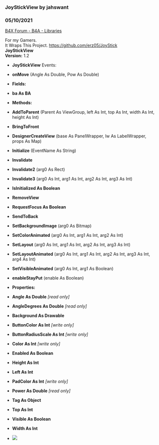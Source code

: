 ### JoyStickView by jahswant
### 05/10/2021
[B4X Forum - B4A - Libraries](https://www.b4x.com/android/forum/threads/60176/)

For my Gamers.  
It Wraps This Project. <https://github.com/erz05/JoyStick>  
**JoyStickView  
Version:** 1.2  

- **JoyStickView**
Events:

- **onMove** (Angle As Double, Pow As Double)

- **Fields:**

- **ba As BA**

- **Methods:**

- **AddToParent** (Parent As ViewGroup, left As Int, top As Int, width As Int, height As Int)
- **BringToFront**
- **DesignerCreateView** (base As PanelWrapper, lw As LabelWrapper, props As Map)
- **Initialize** (EventName As String)
- **Invalidate**
- **Invalidate2** (arg0 As Rect)
- **Invalidate3** (arg0 As Int, arg1 As Int, arg2 As Int, arg3 As Int)
- **IsInitialized As Boolean**
- **RemoveView**
- **RequestFocus As Boolean**
- **SendToBack**
- **SetBackgroundImage** (arg0 As Bitmap)
- **SetColorAnimated** (arg0 As Int, arg1 As Int, arg2 As Int)
- **SetLayout** (arg0 As Int, arg1 As Int, arg2 As Int, arg3 As Int)
- **SetLayoutAnimated** (arg0 As Int, arg1 As Int, arg2 As Int, arg3 As Int, arg4 As Int)
- **SetVisibleAnimated** (arg0 As Int, arg1 As Boolean)
- **enableStayPut** (enable As Boolean)

- **Properties:**

- **Angle As Double** *[read only]*
- **AngleDegrees As Double** *[read only]*
- **Background As Drawable**
- **ButtonColor As Int** *[write only]*
- **ButtonRadiusScale As Int** *[write only]*
- **Color As Int** *[write only]*
- **Enabled As Boolean**
- **Height As Int**
- **Left As Int**
- **PadColor As Int** *[write only]*
- **Power As Double** *[read only]*
- **Tag As Object**
- **Top As Int**
- **Visible As Boolean**
- **Width As Int**

- ![](https://www.b4x.com/android/forum/attachments/38765)